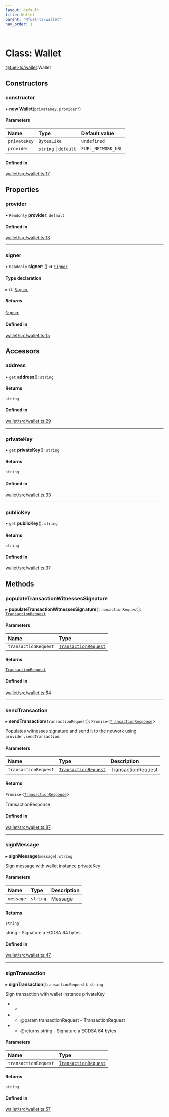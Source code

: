 ```yaml
---
layout: default
title: Wallet
parent: "@fuel-ts/wallet"
nav_order: 1

---
```


# Class: Wallet

[@fuel-ts/wallet](../index.md).Wallet

## Constructors

### constructor

• **new Wallet**(`privateKey`, `provider?`)

#### Parameters

| Name | Type | Default value |
| :------ | :------ | :------ |
| `privateKey` | `BytesLike` | `undefined` |
| `provider` | `string` \| `default` | `FUEL_NETWORK_URL` |

#### Defined in

[wallet/src/wallet.ts:17](https://github.com/luizstacio/fuels-ts/blob/756d35d/packages/wallet/src/wallet.ts#L17)

## Properties

### provider

• `Readonly` **provider**: `default`

#### Defined in

[wallet/src/wallet.ts:13](https://github.com/luizstacio/fuels-ts/blob/756d35d/packages/wallet/src/wallet.ts#L13)

___

### signer

• `Readonly` **signer**: () => [`Signer`](Signer.md)

#### Type declaration

▸ (): [`Signer`](Signer.md)

##### Returns

[`Signer`](Signer.md)

#### Defined in

[wallet/src/wallet.ts:15](https://github.com/luizstacio/fuels-ts/blob/756d35d/packages/wallet/src/wallet.ts#L15)

## Accessors

### address

• `get` **address**(): `string`

#### Returns

`string`

#### Defined in

[wallet/src/wallet.ts:29](https://github.com/luizstacio/fuels-ts/blob/756d35d/packages/wallet/src/wallet.ts#L29)

___

### privateKey

• `get` **privateKey**(): `string`

#### Returns

`string`

#### Defined in

[wallet/src/wallet.ts:33](https://github.com/luizstacio/fuels-ts/blob/756d35d/packages/wallet/src/wallet.ts#L33)

___

### publicKey

• `get` **publicKey**(): `string`

#### Returns

`string`

#### Defined in

[wallet/src/wallet.ts:37](https://github.com/luizstacio/fuels-ts/blob/756d35d/packages/wallet/src/wallet.ts#L37)

## Methods

### populateTransactionWitnessesSignature

▸ **populateTransactionWitnessesSignature**(`transactionRequest`): [`TransactionRequest`](../../fuel-ts-providers/index.md#transactionrequest)

#### Parameters

| Name | Type |
| :------ | :------ |
| `transactionRequest` | [`TransactionRequest`](../../fuel-ts-providers/index.md#transactionrequest) |

#### Returns

[`TransactionRequest`](../../fuel-ts-providers/index.md#transactionrequest)

#### Defined in

[wallet/src/wallet.ts:64](https://github.com/luizstacio/fuels-ts/blob/756d35d/packages/wallet/src/wallet.ts#L64)

___

### sendTransaction

▸ **sendTransaction**(`transactionRequest`): `Promise`<[`TransactionResponse`](../../fuel-ts-providers/index.md#transactionresponse)\>

Populates witnesses signature and send it to the network using `provider.sendTransaction`.

#### Parameters

| Name | Type | Description |
| :------ | :------ | :------ |
| `transactionRequest` | [`TransactionRequest`](../../fuel-ts-providers/index.md#transactionrequest) | TransactionRequest |

#### Returns

`Promise`<[`TransactionResponse`](../../fuel-ts-providers/index.md#transactionresponse)\>

TransactionResponse

#### Defined in

[wallet/src/wallet.ts:87](https://github.com/luizstacio/fuels-ts/blob/756d35d/packages/wallet/src/wallet.ts#L87)

___

### signMessage

▸ **signMessage**(`message`): `string`

Sign message with wallet instance privateKey

#### Parameters

| Name | Type | Description |
| :------ | :------ | :------ |
| `message` | `string` | Message |

#### Returns

`string`

string - Signature a ECDSA 64 bytes

#### Defined in

[wallet/src/wallet.ts:47](https://github.com/luizstacio/fuels-ts/blob/756d35d/packages/wallet/src/wallet.ts#L47)

___

### signTransaction

▸ **signTransaction**(`transactionRequest`): `string`

Sign transaction with wallet instance privateKey
-   *
-   * @param transactionRequest - TransactionRequest
-   * @returns string - Signature a ECDSA 64 bytes

#### Parameters

| Name | Type |
| :------ | :------ |
| `transactionRequest` | [`TransactionRequest`](../../fuel-ts-providers/index.md#transactionrequest) |

#### Returns

`string`

#### Defined in

[wallet/src/wallet.ts:57](https://github.com/luizstacio/fuels-ts/blob/756d35d/packages/wallet/src/wallet.ts#L57)
